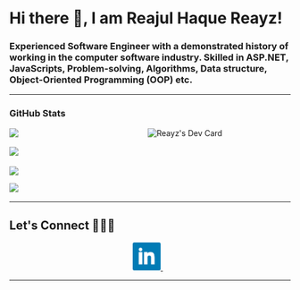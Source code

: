 # Hi there 👋, I am Reajul Haque Reayz! 

### Experienced Software Engineer with a demonstrated history of working in the computer software industry. Skilled in ASP.NET, JavaScripts, Problem-solving, Algorithms, Data structure, Object-Oriented Programming (OOP) etc.

---

### GitHub Stats

 <a href="https://api.daily.dev/RamyaC" target="_blank">
    <img
      width="256"
      align="right"
      src="https://github.com/Reayz/Reayz/blob/master/devcard.svg"
      alt="Reayz's Dev Card"
    />
  </a>

![](https://github-readme-stats.vercel.app/api?username=reayz&count_private=true&theme=merko)

<p><img height="180em" src="https://github-readme-stats-eight-theta.vercel.app/api?username=hijal&show_icons=true&theme=algolia&include_all_commits=true&count_private=true"/> </p>


<p><img align="center" src="https://github-readme-streak-stats.herokuapp.com/?user=reayz&" /></p>

<p><img height="180em" src="https://github-readme-stats-eight-theta.vercel.app/api/top-langs/?username=reayz&layout=compact&langs_count=8&theme=algolia"/></p>


---

## Let's Connect :people_holding_hands:

<p align='center'>

 <a href="https://www.linkedin.com/in/reayz/" target="_blank">
   <img height="50" src="https://github.com/NishkarshRaj/NishkarshRaj/blob/master/img/linkedin.png?raw=true">
 </a>&nbsp;&nbsp;

</p>

---
